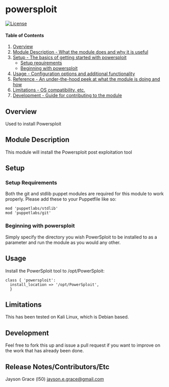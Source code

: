 powersploit
===================


[![License](http://img.shields.io/:license-mit-blue.svg)](https://github.com/l50/puppet-powersploit/blob/master/LICENSE)

#### Table of Contents

1. [Overview](#overview)
2. [Module Description - What the module does and why it is useful](#module-description)
3. [Setup - The basics of getting started with powersploit](#setup)
    * [Setup requirements](#setup-requirements)
    * [Beginning with powersploit](#beginning-with-powersploit)
4. [Usage - Configuration options and additional functionality](#usage)
5. [Reference - An under-the-hood peek at what the module is doing and how](#reference)
5. [Limitations - OS compatibility, etc.](#limitations)
6. [Development - Guide for contributing to the module](#development)

## Overview

Used to install Powersploit

## Module Description

This module will install the Powersploit post exploitation tool

## Setup

### Setup Requirements

Both the git and stdlib puppet modules are required for this module to work
properly. Please add these to your Puppetfile like so:

```
mod 'puppetlabs/stdlib'
mod 'puppetlabs/git'
```

### Beginning with powersploit

Simply specify the directory you wish PowerSploit to be installed to as a parameter and run the module as you would any other.

## Usage
Install the PowerSploit tool to /opt/PowerSploit:
```
class { 'powersploit':
  install_location => '/opt/PowerSploit',
  }
```

## Limitations

This has been tested on Kali Linux, which is Debian based.

## Development

Feel free to fork this up and issue a pull request if you want to improve on the
work that has already been done.

## Release Notes/Contributors/Etc

Jayson Grace (l50) <jayson.e.grace@gmail.com>
